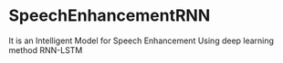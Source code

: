 # SpeechEnhancementRNN
It is an Intelligent Model for Speech Enhancement Using deep learning method RNN-LSTM
